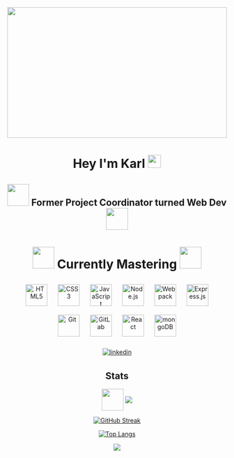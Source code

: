 <div align="center">
<img src="https://media.giphy.com/media/Basrh159dGwKY/giphy.gif" width="100%" height="300" align="center">
  <h1>
  Hey I'm Karl
  <img src="https://media.giphy.com/media/hvRJCLFzcasrR4ia7z/giphy.gif" width="30px"/>
</h1>
  </div>

<div align="center">
  
## <img src="https://media.giphy.com/media/OgngfuNtaHYOank9Y0/giphy.gif" width="50" height="50"> Former Project Coordinator turned Web Dev <img src="https://media.giphy.com/media/OgngfuNtaHYOank9Y0/giphy.gif" width="50" height="50">
  
# <img src="https://media.giphy.com/media/iJsjsm6dhNPiQBvztq/giphy.gif" width="50" height="50"> Currently Mastering <img src="https://media.giphy.com/media/iJsjsm6dhNPiQBvztq/giphy.gif" width="50" height="50">
  
<img style="margin: 10px" src="https://profilinator.rishav.dev/skills-assets/html5-original-wordmark.svg" alt="HTML5" height="50" />  
<img style="margin: 10px" src="https://profilinator.rishav.dev/skills-assets/css3-original-wordmark.svg" alt="CSS3" height="50" />  
<img style="margin: 10px" src="https://profilinator.rishav.dev/skills-assets/javascript-original.svg" alt="JavaScript" height="50" /> 
<img style="margin: 10px" src="https://profilinator.rishav.dev/skills-assets/nodejs-original-wordmark.svg" alt="Node.js" height="50" /> 
<img style="margin: 10px" src="https://profilinator.rishav.dev/skills-assets/webpack-original.svg" alt="Webpack" height="50" /> 
<img style="margin: 10px" src="https://profilinator.rishav.dev/skills-assets/express-original-wordmark.svg" alt="Express.js" height="50" />  
<img style="margin: 10px" src="https://profilinator.rishav.dev/skills-assets/git-scm-icon.svg" alt="Git" height="50" />  
<img style="margin: 10px" src="https://profilinator.rishav.dev/skills-assets/gitlab.svg" alt="GitLab" height="50" /> 
<img style="margin: 10px" src="https://profilinator.rishav.dev/skills-assets/react-original-wordmark.svg" alt="React" height="50"/>
  <img style="margin: 10px" src="https://profilinator.rishav.dev/skills-assets/mongodb-original-wordmark.svg" alt="mongoDB" height="50"/>
  </div>
  <br>
  <div align="center">
  <a href="https://www.linkedin.com/in/karl-finkel-188a83199/" target="_blank">
<img src=https://img.shields.io/badge/linkedin-%231E77B5.svg?&style=for-the-badge&logo=linkedin&logoColor=white alt=linkedin style="margin-bottom: 5px;" />
</a>
  </div>

<div align="center">
  

  
## Stats 
  
<img src="https://media.giphy.com/media/UQ1EI1ML2ABQdbebup/giphy.gif" align="center" width="50" height="50">
  
<img src="https://komarev.com/ghpvc/?username=Meister7K&&style=flat-square" align="center" />
  
  <br>
  
[![GitHub Streak](http://github-readme-streak-stats.herokuapp.com?user=Meister7K&theme=dark&background=000000)](https://git.io/streak-stats)
  
[![Top Langs](https://github-readme-stats.vercel.app/api/top-langs/?username=Meister7K&theme=dark&background=000000)](https://github.com/anuraghazra/github-readme-stats)
  
<img src="https://media.giphy.com/media/AP5bzIaYAJ7bksNTlo/giphy.gif" align="center" >
  
</div>  

<br>




  
<!-- <div align="center"><img src="https://github-readme-stats.vercel.app/api?username=Meister7K&show_icons=true&count_private=true&hide_border=true" align="center" /></div>
<br /> -->
<!--
**Meister7K/Meister7K** is a ✨ _special_ ✨ repository because its `README.md` (this file) appears on your GitHub profile.

Here are some ideas to get you started:

- 🔭 I’m currently working on ...
- 🌱 I’m currently learning ...
- 👯 I’m looking to collaborate on ...
- 🤔 I’m looking for help with ...
- 💬 Ask me about ...
- 📫 How to reach me: ...
- 😄 Pronouns: ...
- ⚡ Fun fact: ...
-->
